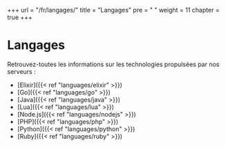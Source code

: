 +++
url = "/fr/langages/"
title = "Langages"
pre = "<i class='fas fa-code'></i>&nbsp;"
weight = 11
chapter = true
+++

# Langages

Retrouvez-toutes les informations sur les technologies propulsées par nos serveurs :

* [Elixir]({{< ref "languages/elixir" >}})
* [Go]({{< ref "languages/go" >}})
* [Java]({{< ref "languages/java" >}})
* [Lua]({{< ref "languages/lua" >}})
* [Node.js]({{< ref "languages/nodejs" >}})
* [PHP]({{< ref "languages/php" >}})
* [Python]({{< ref "languages/python" >}})
* [Ruby]({{< ref "languages/ruby" >}})
